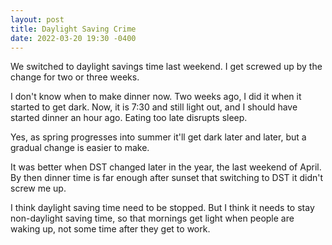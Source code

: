 ```yaml
---
layout: post
title: Daylight Saving Crime
date: 2022-03-20 19:30 -0400
---
```

We switched to daylight savings time last weekend. I get screwed up by the change
for two or three weeks.

I don't know when to make dinner now.  Two weeks ago, I did it when it started to get
dark.  Now, it is 7:30 and still light out, and I should have started dinner an hour
ago.  Eating too late disrupts sleep.

Yes, as spring progresses into summer it'll get dark later and later, but a gradual
change is easier to make.

It was better when DST changed later in the year, the last weekend of April.  By
then dinner time is far enough after sunset that switching to DST it didn't
screw me up.

I think daylight saving time need to be stopped.  But I think it needs to stay
non-daylight saving time, so that mornings get light when people are waking up,
not some time after they get to work.
